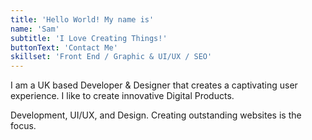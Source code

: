 ```yaml
---
title: 'Hello World! My name is'
name: 'Sam'
subtitle: 'I Love Creating Things!'
buttonText: 'Contact Me'
skillset: 'Front End / Graphic & UI/UX / SEO'
---
```


I am a UK based Developer & Designer that creates a captivating user experience. I like to create innovative Digital Products.

Development, UI/UX, and Design. Creating outstanding websites is the focus.
